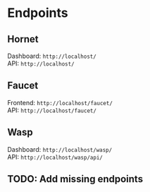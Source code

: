 # Endpoints

## Hornet

Dashboard: `http://localhost/`  
API: `http://localhost/`

## Faucet

Frontend: `http://localhost/faucet/`  
API: `http://localhost/faucet/`

## Wasp

Dashboard: `http://localhost/wasp/`  
API: `http://localhost/wasp/api/`

## TODO: Add missing endpoints